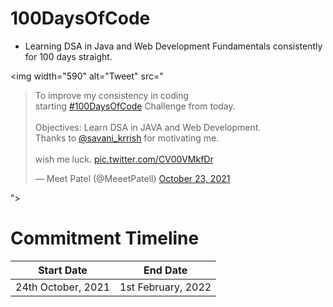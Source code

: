 # 100DaysOfCode
- Learning DSA in Java and Web Development Fundamentals consistently for 100 days straight.


<img width="590" alt="Tweet" src="<blockquote class="twitter-tweet"><p lang="en" dir="ltr">To improve my consistency in coding<br>starting <a href="https://twitter.com/hashtag/100DaysOfCode?src=hash&amp;ref_src=twsrc%5Etfw">#100DaysOfCode</a> Challenge from today.<br><br>Objectives: Learn DSA in JAVA and Web Development.<br>Thanks to <a href="https://twitter.com/savani_krrish?ref_src=twsrc%5Etfw">@savani_krrish</a> for motivating me.<br><br>wish me luck. <a href="https://t.co/CV00VMkfDr">pic.twitter.com/CV00VMkfDr</a></p>&mdash; Meet Patel (@MeeetPatell) <a href="https://twitter.com/MeeetPatell/status/1452002221437059075?ref_src=twsrc%5Etfw">October 23, 2021</a></blockquote> <script async src="https://platform.twitter.com/widgets.js" charset="utf-8"></script>">


# Commitment Timeline 


| Start Date  | End Date    |
| ----------- | ----------- |
| 24th October, 2021 | 1st February, 2022 |
